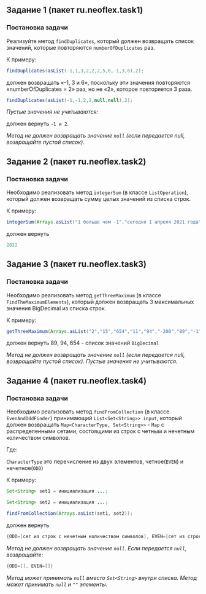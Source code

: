 ## Задание 1 (пакет ru.neoflex.task1)

### Постановка задачи

Реализуйте метод `findDuplicates`, который должен возвращать список значений, которые повторяются `numberOfDuplicates`
раз.

К примеру:

```java
findDuplicates(asList(-1,1,3,2,2,2,5,6,-1,3,6),2);
```

должен возвращать «-1, 3 и 6», поскольку эти значения повторяются «numberOfDuplicates = 2» раз, но не «2», которое
повторяется 3 раза.

```java
findDuplicates(asList(-1,-1,2,2,null,null),2);
```

_Пустые значения не учитываются:_

должен вернуть `-1 и 2`.

_Метод не должен возвращать значение  `null` (если передается null, возвращайте пустой список)._

## Задание 2 (пакет ru.neoflex.task2)

### Постановка задачи

Необходимо реализовать метод `integerSum` (в классе `ListOperation`), который должен возвращать сумму целых значений из
списка строк.

К примеру:

```java
integerSum(Arrays.asList("1 больше чем -1","сегодня 1 апреля 2021 года"));
```

должен вернуть

```java
2022
```

## Задание 3 (пакет ru.neoflex.task3)

### Постановка задачи

Необходимо реализовать метод `getThreeMaximum` (в классе `FindTheMaximumElements`), который должен возвращать 3
максимальных значения BigDecimal из списка строк.

К примеру:

```java
getThreeMaximum(Arrays.asList("2","15","654","11","94","-200","89","-1","0"));
```

должен вернуть 89, 94, 654 - список значений `BigDecimal`

_Метод не должен возвращать значение  `null` (если передается null, возвращайте пустой список)._
_Пустые значения не учитываются._

## Задание 4 (пакет ru.neoflex.task4)

### Постановка задачи

Необходимо реализовать метод `findFromCollection` (в классе `EvenAndOddFinder`) принимающий `List<Set<String>> input`, 
который должен возвращать `Map<CharacterType, Set<String>>` - `Map` с распределенными сетами, состоящими из строк с 
четным и нечетным количеством символов.

Где:

`CharacterType` это перечисление из двух элементов, четное(`EVEN`) и нечетное(`ODD`)

К примеру:

```java
Set<String> set1 = инициализация ...;

Set<String> set2 = инициализация ...;

findFromCollection(Arrays.asList(set1, set2));
```

должен вернуть

```java
{ODD=[сет из строк с нечетным количеством символов], EVEN=[сет из строк с четным количеством символов]}
```
_Метод не должен возвращать значение  `null`. Если передается `null`, возвращайте:_
```java
{ODD=[], EVEN=[]}
```
_Метод может принимать `null` вместо `Set<String>` внутри списка._
_Метод может принимать `null` и `""` элементы._





